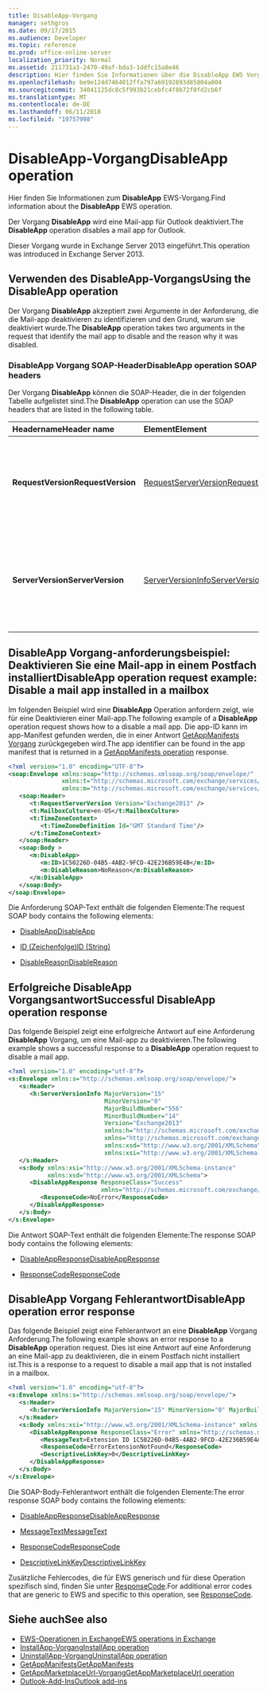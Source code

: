 ```yaml
---
title: DisableApp-Vorgang
manager: sethgros
ms.date: 09/17/2015
ms.audience: Developer
ms.topic: reference
ms.prod: office-online-server
localization_priority: Normal
ms.assetid: 211731a3-2470-49af-bda3-1ddfc15a8e46
description: Hier finden Sie Informationen über die DisableApp EWS Vorgang.
ms.openlocfilehash: be9e124d7464012ffa797a69192893d85804a004
ms.sourcegitcommit: 34041125dc8c5f993b21cebfc4f8b72f0fd2cb6f
ms.translationtype: MT
ms.contentlocale: de-DE
ms.lasthandoff: 06/11/2018
ms.locfileid: "19757998"
---
```

# <a name="disableapp-operation"></a><span data-ttu-id="77594-103">DisableApp-Vorgang</span><span class="sxs-lookup"><span data-stu-id="77594-103">DisableApp operation</span></span>

<span data-ttu-id="77594-104">Hier finden Sie Informationen zum **DisableApp** EWS-Vorgang.</span><span class="sxs-lookup"><span data-stu-id="77594-104">Find information about the **DisableApp** EWS operation.</span></span> 
  
<span data-ttu-id="77594-105">Der Vorgang **DisableApp** wird eine Mail-app für Outlook deaktiviert.</span><span class="sxs-lookup"><span data-stu-id="77594-105">The **DisableApp** operation disables a mail app for Outlook.</span></span> 
  
<span data-ttu-id="77594-106">Dieser Vorgang wurde in Exchange Server 2013 eingeführt.</span><span class="sxs-lookup"><span data-stu-id="77594-106">This operation was introduced in Exchange Server 2013.</span></span>
  
## <a name="using-the-disableapp-operation"></a><span data-ttu-id="77594-107">Verwenden des DisableApp-Vorgangs</span><span class="sxs-lookup"><span data-stu-id="77594-107">Using the DisableApp operation</span></span>

<span data-ttu-id="77594-108">Der Vorgang **DisableApp** akzeptiert zwei Argumente in der Anforderung, die die Mail-app deaktivieren zu identifizieren und den Grund, warum sie deaktiviert wurde.</span><span class="sxs-lookup"><span data-stu-id="77594-108">The **DisableApp** operation takes two arguments in the request that identify the mail app to disable and the reason why it was disabled.</span></span> 
  
### <a name="disableapp-operation-soap-headers"></a><span data-ttu-id="77594-109">DisableApp Vorgang SOAP-Header</span><span class="sxs-lookup"><span data-stu-id="77594-109">DisableApp operation SOAP headers</span></span>

<span data-ttu-id="77594-110">Der Vorgang **DisableApp** können die SOAP-Header, die in der folgenden Tabelle aufgelistet sind.</span><span class="sxs-lookup"><span data-stu-id="77594-110">The **DisableApp** operation can use the SOAP headers that are listed in the following table.</span></span> 
  
|<span data-ttu-id="77594-111">**Headername**</span><span class="sxs-lookup"><span data-stu-id="77594-111">**Header name**</span></span>|<span data-ttu-id="77594-112">**Element**</span><span class="sxs-lookup"><span data-stu-id="77594-112">**Element**</span></span>|<span data-ttu-id="77594-113">**Beschreibung**</span><span class="sxs-lookup"><span data-stu-id="77594-113">**Description**</span></span>|
|:-----|:-----|:-----|
|<span data-ttu-id="77594-114">**RequestVersion**</span><span class="sxs-lookup"><span data-stu-id="77594-114">**RequestVersion**</span></span> <br/> |[<span data-ttu-id="77594-115">RequestServerVersion</span><span class="sxs-lookup"><span data-stu-id="77594-115">RequestServerVersion</span></span>](requestserverversion.md) <br/> |<span data-ttu-id="77594-116">Gibt die Schemaversion für die Vorgangsanforderung an.</span><span class="sxs-lookup"><span data-stu-id="77594-116">Identifies the schema version for the operation request.</span></span> <span data-ttu-id="77594-117">Diese Kopfzeile gilt für eine Anforderung.</span><span class="sxs-lookup"><span data-stu-id="77594-117">This header is applicable to a request.</span></span>  <br/> |
|<span data-ttu-id="77594-118">**ServerVersion**</span><span class="sxs-lookup"><span data-stu-id="77594-118">**ServerVersion**</span></span> <br/> |[<span data-ttu-id="77594-119">ServerVersionInfo</span><span class="sxs-lookup"><span data-stu-id="77594-119">ServerVersionInfo</span></span>](serverversioninfo.md) <br/> |<span data-ttu-id="77594-120">Gibt die Version des Servers an, der auf die Anforderung geantwortet hat.</span><span class="sxs-lookup"><span data-stu-id="77594-120">Identifies the version of the server that responded to the request.</span></span> <span data-ttu-id="77594-121">Diese Kopfzeile gilt für eine Antwort.</span><span class="sxs-lookup"><span data-stu-id="77594-121">This header is applicable to a response.</span></span>  <br/> |
   
## <a name="disableapp-operation-request-example-disable-a-mail-app-installed-in-a-mailbox"></a><span data-ttu-id="77594-122">DisableApp Vorgang-anforderungsbeispiel: Deaktivieren Sie eine Mail-app in einem Postfach installiert</span><span class="sxs-lookup"><span data-stu-id="77594-122">DisableApp operation request example: Disable a mail app installed in a mailbox</span></span>

<span data-ttu-id="77594-123">Im folgenden Beispiel wird eine **DisableApp** Operation anfordern zeigt, wie für eine Deaktivieren einer Mail-app.</span><span class="sxs-lookup"><span data-stu-id="77594-123">The following example of a **DisableApp** operation request shows how to a disable a mail app.</span></span> <span data-ttu-id="77594-124">Die app-ID kann im app-Manifest gefunden werden, die in einer Antwort [GetAppManifests Vorgang](getappmanifests-operation.md) zurückgegeben wird.</span><span class="sxs-lookup"><span data-stu-id="77594-124">The app identifier can be found in the app manifest that is returned in a [GetAppManifests operation](getappmanifests-operation.md) response.</span></span> 
  
```XML
<?xml version="1.0" encoding="UTF-8"?>
<soap:Envelope xmlns:soap="http://schemas.xmlsoap.org/soap/envelope/"
               xmlns:t="http://schemas.microsoft.com/exchange/services/2006/types"
               xmlns:m="http://schemas.microsoft.com/exchange/services/2006/messages">
   <soap:Header>
      <t:RequestServerVersion Version="Exchange2013" />
      <t:MailboxCulture>en-US</t:MailboxCulture>
      <t:TimeZoneContext>
         <t:TimeZoneDefinition Id="GMT Standard Time"/>
      </t:TimeZoneContext>
   </soap:Header>
   <soap:Body >
      <m:DisableApp>
         <m:ID>1C50226D-04B5-4AB2-9FCD-42E236B59E4B</m:ID>
         <m:DisableReason>NoReason</m:DisableReason>
      </m:DisableApp>
   </soap:Body>
</soap:Envelope>
```

<span data-ttu-id="77594-125">Die Anforderung SOAP-Text enthält die folgenden Elemente:</span><span class="sxs-lookup"><span data-stu-id="77594-125">The request SOAP body contains the following elements:</span></span>
  
- [<span data-ttu-id="77594-126">DisableApp</span><span class="sxs-lookup"><span data-stu-id="77594-126">DisableApp</span></span>](disableapp.md)
    
- [<span data-ttu-id="77594-127">ID (Zeichenfolge)</span><span class="sxs-lookup"><span data-stu-id="77594-127">ID (String)</span></span>](id-string.md)
    
- [<span data-ttu-id="77594-128">DisableReason</span><span class="sxs-lookup"><span data-stu-id="77594-128">DisableReason</span></span>](disablereason.md)
    
## <a name="successful-disableapp-operation-response"></a><span data-ttu-id="77594-129">Erfolgreiche DisableApp Vorgangsantwort</span><span class="sxs-lookup"><span data-stu-id="77594-129">Successful DisableApp operation response</span></span>

<span data-ttu-id="77594-130">Das folgende Beispiel zeigt eine erfolgreiche Antwort auf eine Anforderung **DisableApp** Vorgang, um eine Mail-app zu deaktivieren.</span><span class="sxs-lookup"><span data-stu-id="77594-130">The following example shows a successful response to a **DisableApp** operation request to disable a mail app.</span></span> 
  
```XML
<?xml version="1.0" encoding="utf-8"?>
<s:Envelope xmlns:s="http://schemas.xmlsoap.org/soap/envelope/">
   <s:Header>
      <h:ServerVersionInfo MajorVersion="15" 
                           MinorVersion="0" 
                           MajorBuildNumber="556" 
                           MinorBuildNumber="14" 
                           Version="Exchange2013" 
                           xmlns:h="http://schemas.microsoft.com/exchange/services/2006/types" 
                           xmlns="http://schemas.microsoft.com/exchange/services/2006/types" 
                           xmlns:xsd="http://www.w3.org/2001/XMLSchema" 
                           xmlns:xsi="http://www.w3.org/2001/XMLSchema-instance"/>
   </s:Header>
   <s:Body xmlns:xsi="http://www.w3.org/2001/XMLSchema-instance" 
           xmlns:xsd="http://www.w3.org/2001/XMLSchema">
      <DisableAppResponse ResponseClass="Success" 
                          xmlns="http://schemas.microsoft.com/exchange/services/2006/messages">
         <ResponseCode>NoError</ResponseCode>
      </DisableAppResponse>
   </s:Body>
</s:Envelope>
```

<span data-ttu-id="77594-131">Die Antwort SOAP-Text enthält die folgenden Elemente:</span><span class="sxs-lookup"><span data-stu-id="77594-131">The response SOAP body contains the following elements:</span></span>
  
- [<span data-ttu-id="77594-132">DisableAppResponse</span><span class="sxs-lookup"><span data-stu-id="77594-132">DisableAppResponse</span></span>](disableappresponse.md)
    
- [<span data-ttu-id="77594-133">ResponseCode</span><span class="sxs-lookup"><span data-stu-id="77594-133">ResponseCode</span></span>](responsecode.md)
    
## <a name="disableapp-operation-error-response"></a><span data-ttu-id="77594-134">DisableApp Vorgang Fehlerantwort</span><span class="sxs-lookup"><span data-stu-id="77594-134">DisableApp operation error response</span></span>

<span data-ttu-id="77594-135">Das folgende Beispiel zeigt eine Fehlerantwort an eine **DisableApp** Vorgang Anforderung.</span><span class="sxs-lookup"><span data-stu-id="77594-135">The following example shows an error response to a **DisableApp** operation request.</span></span> <span data-ttu-id="77594-136">Dies ist eine Antwort auf eine Anforderung an eine Mail-app zu deaktivieren, die in einem Postfach nicht installiert ist.</span><span class="sxs-lookup"><span data-stu-id="77594-136">This is a response to a request to disable a mail app that is not installed in a mailbox.</span></span> 
  
```XML
<?xml version="1.0" encoding="utf-8"?>
<s:Envelope xmlns:s="http://schemas.xmlsoap.org/soap/envelope/">
   <s:Header>
      <h:ServerVersionInfo MajorVersion="15" MinorVersion="0" MajorBuildNumber="556" MinorBuildNumber="14" Version="Exchange2013" xmlns:h="http://schemas.microsoft.com/exchange/services/2006/types" xmlns="http://schemas.microsoft.com/exchange/services/2006/types" xmlns:xsd="http://www.w3.org/2001/XMLSchema" xmlns:xsi="http://www.w3.org/2001/XMLSchema-instance"/>
   </s:Header>
   <s:Body xmlns:xsi="http://www.w3.org/2001/XMLSchema-instance" xmlns:xsd="http://www.w3.org/2001/XMLSchema">
      <DisableAppResponse ResponseClass="Error" xmlns="http://schemas.microsoft.com/exchange/services/2006/messages">
         <MessageText>Extension ID 1C50226D-04B5-4AB2-9FCD-42E236B59E4A can't be found.</MessageText>
         <ResponseCode>ErrorExtensionNotFound</ResponseCode>
         <DescriptiveLinkKey>0</DescriptiveLinkKey>
      </DisableAppResponse>
   </s:Body>
</s:Envelope>
```

<span data-ttu-id="77594-137">Die SOAP-Body-Fehlerantwort enthält die folgenden Elemente:</span><span class="sxs-lookup"><span data-stu-id="77594-137">The error response SOAP body contains the following elements:</span></span>
  
- [<span data-ttu-id="77594-138">DisableAppResponse</span><span class="sxs-lookup"><span data-stu-id="77594-138">DisableAppResponse</span></span>](disableappresponse.md)
    
- [<span data-ttu-id="77594-139">MessageText</span><span class="sxs-lookup"><span data-stu-id="77594-139">MessageText</span></span>](messagetext.md)
    
- [<span data-ttu-id="77594-140">ResponseCode</span><span class="sxs-lookup"><span data-stu-id="77594-140">ResponseCode</span></span>](responsecode.md)
    
- [<span data-ttu-id="77594-141">DescriptiveLinkKey</span><span class="sxs-lookup"><span data-stu-id="77594-141">DescriptiveLinkKey</span></span>](descriptivelinkkey.md)
    
<span data-ttu-id="77594-142">Zusätzliche Fehlercodes, die für EWS generisch und für diese Operation spezifisch sind, finden Sie unter [ResponseCode](responsecode.md).</span><span class="sxs-lookup"><span data-stu-id="77594-142">For additional error codes that are generic to EWS and specific to this operation, see [ResponseCode](responsecode.md).</span></span>
  
## <a name="see-also"></a><span data-ttu-id="77594-143">Siehe auch</span><span class="sxs-lookup"><span data-stu-id="77594-143">See also</span></span>

- [<span data-ttu-id="77594-144">EWS-Operationen in Exchange</span><span class="sxs-lookup"><span data-stu-id="77594-144">EWS operations in Exchange</span></span>](ews-operations-in-exchange.md)   
- [<span data-ttu-id="77594-145">InstallApp-Vorgang</span><span class="sxs-lookup"><span data-stu-id="77594-145">InstallApp operation</span></span>](installapp-operation.md)   
- [<span data-ttu-id="77594-146">UninstallApp-Vorgang</span><span class="sxs-lookup"><span data-stu-id="77594-146">UninstallApp operation</span></span>](uninstallapp-operation.md)   
- [<span data-ttu-id="77594-147">GetAppManifests</span><span class="sxs-lookup"><span data-stu-id="77594-147">GetAppManifests</span></span>](getappmanifests.md)   
- [<span data-ttu-id="77594-148">GetAppMarketplaceUrl-Vorgang</span><span class="sxs-lookup"><span data-stu-id="77594-148">GetAppMarketplaceUrl operation</span></span>](getappmarketplaceurl-operation.md)   
- [<span data-ttu-id="77594-149">Outlook-Add-Ins</span><span class="sxs-lookup"><span data-stu-id="77594-149">Outlook add-ins</span></span>](http://msdn.microsoft.com/library/71e64bc9-e347-4f5d-8948-0a47b5dd93e6%28Office.15%29.aspx)
    


